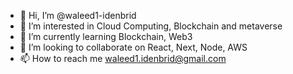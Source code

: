 - 👋 Hi, I’m @waleed1-idenbrid
- 👀 I’m interested in Cloud Computing, Blockchain and metaverse
- 🌱 I’m currently learning Blockchain, Web3
- 💞️ I’m looking to collaborate on React, Next, Node, AWS
- 📫 How to reach me waleed1.idenbrid@gmail.com

<!---
waleed1-idenbrid/waleed1-idenbrid is a ✨ special ✨ repository because its `README.md` (this file) appears on your GitHub profile.
You can click the Preview link to take a look at your changes.
--->
